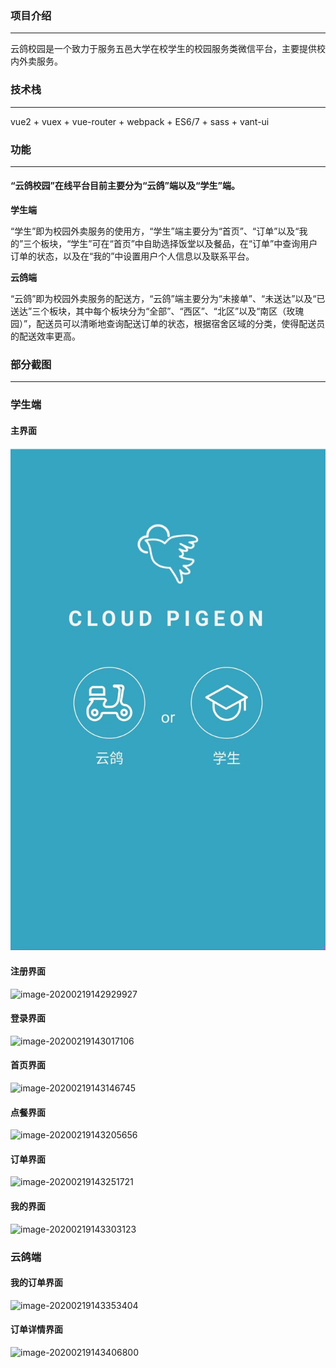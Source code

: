 ### 项目介绍

------

云鸽校园是一个致力于服务五邑大学在校学生的校园服务类微信平台，主要提供校内外卖服务。

### 技术栈

------

vue2 + vuex + vue-router + webpack + ES6/7 + sass + vant-ui

### 功能

------

#### **“云鸽校园”在线平台目前主要分为“云鸽”端以及“学生”端。**

**学生端**

“学生”即为校园外卖服务的使用方，“学生”端主要分为“首页”、“订单”以及“我的”三个板块，“学生”可在“首页”中自助选择饭堂以及餐品，在“订单”中查询用户订单的状态，以及在“我的”中设置用户个人信息以及联系平台。

**云鸽端**

“云鸽”即为校园外卖服务的配送方，“云鸽”端主要分为“未接单”、“未送达”以及“已送达”三个板块，其中每个板块分为“全部”、“西区”、“北区”以及“南区（玫瑰园）”，配送员可以清晰地查询配送订单的状态，根据宿舍区域的分类，使得配送员的配送效率更高。

### 部分截图

------

### 学生端

#### **主界面**

![image-20200219142850637](http://github.com/wz980701/readme_public/raw/master/img/图片1.png)

#### 注册界面

![image-20200219142929927](C:\Users\吴泽\AppData\Roaming\Typora\typora-user-images\image-20200219142929927.png)

#### 登录界面

![image-20200219143017106](C:\Users\吴泽\AppData\Roaming\Typora\typora-user-images\image-20200219143017106.png)



#### 首页界面

![image-20200219143146745](C:\Users\吴泽\AppData\Roaming\Typora\typora-user-images\image-20200219143146745.png)

#### 点餐界面

![image-20200219143205656](C:\Users\吴泽\AppData\Roaming\Typora\typora-user-images\image-20200219143205656.png)

#### 订单界面

![image-20200219143251721](C:\Users\吴泽\AppData\Roaming\Typora\typora-user-images\image-20200219143251721.png)

#### 我的界面

![image-20200219143303123](C:\Users\吴泽\AppData\Roaming\Typora\typora-user-images\image-20200219143303123.png)

### 云鸽端

#### 我的订单界面

![image-20200219143353404](C:\Users\吴泽\AppData\Roaming\Typora\typora-user-images\image-20200219143353404.png)

#### 订单详情界面

![image-20200219143406800](C:\Users\吴泽\AppData\Roaming\Typora\typora-user-images\image-20200219143406800.png)

